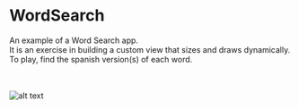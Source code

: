 # WordSearch
An example of a Word Search app. <br/>
It is an exercise in building a custom view that sizes and draws dynamically. <br/>
To play, find the spanish version(s) of each word.<br/>
<br/><br/>

![alt text](https://media.giphy.com/media/oFyd7tPNRUa1ADJxkM/giphy.gif "screen-shot")
